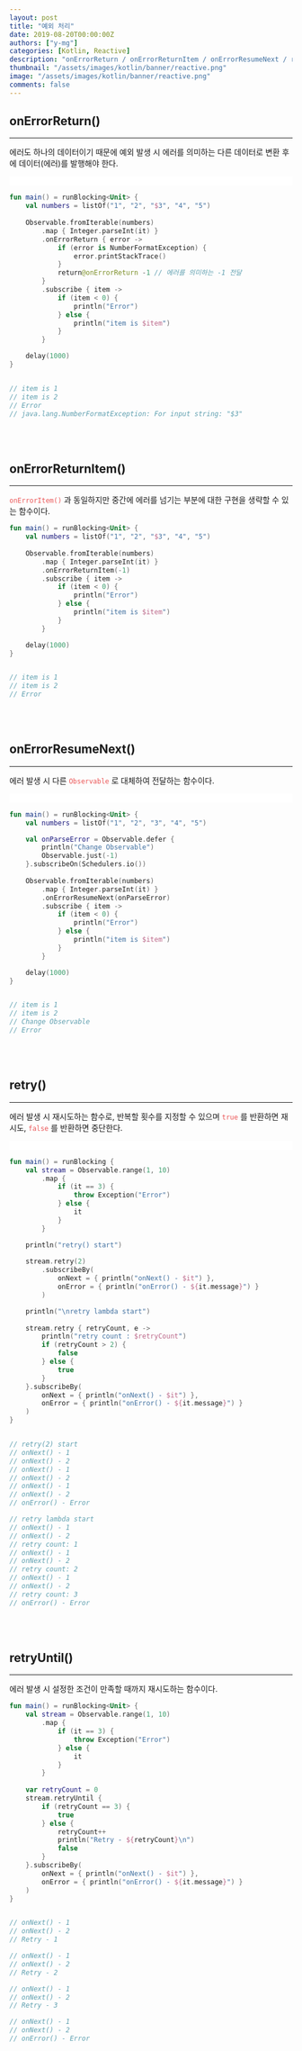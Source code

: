 ```yaml
---
layout: post
title: "예외 처리"
date: 2019-08-20T00:00:00Z
authors: ["y-mg"]
categories: [Kotlin, Reactive]
description: "onErrorReturn / onErrorReturnItem / onErrorResumeNext / retry / retryUntil"
thumbnail: "/assets/images/kotlin/banner/reactive.png"
image: "/assets/images/kotlin/banner/reactive.png"
comments: false
---
```


## onErrorReturn()
***
에러도 하나의 데이터이기 때문에 예외 발생 시 에러를 의미하는 다른 데이터로 변환 후에 데이터(에러)를 발행해야 한다.
<br/>

<div style="
background-color: #ffffff;
background-image: url(/assets/images/kotlin/content/exception-errorreturn.png);
background-size: contain;
background-repeat: no-repeat;
background-position: center center;
">
<img src="/assets/images/kotlin/content/exception-errorreturn.png" style="visibility: hidden;" />
</div>

```kotlin
fun main() = runBlocking<Unit> {
    val numbers = listOf("1", "2", "$3", "4", "5")
    
    Observable.fromIterable(numbers)
        .map { Integer.parseInt(it) }
        .onErrorReturn { error ->
            if (error is NumberFormatException) {
                error.printStackTrace()
            }
            return@onErrorReturn -1 // 에러를 의미하는 -1 전달
        }
        .subscribe { item ->
            if (item < 0) {
                println("Error") 
            } else {
                println("item is $item")
            }
        }

    delay(1000)
}


// item is 1
// item is 2
// Error
// java.lang.NumberFormatException: For input string: "$3"
```
<br/>
<br/>



## onErrorReturnItem()
***
<code style="color: #eb5657;">onErrorItem()</code> 과 동일하지만 중간에 에러를 넘기는 부분에 대한 구현을 생략할 수 있는 함수이다.
<br/>

```kotlin
fun main() = runBlocking<Unit> {
    val numbers = listOf("1", "2", "$3", "4", "5")
    
    Observable.fromIterable(numbers)
        .map { Integer.parseInt(it) }
        .onErrorReturnItem(-1)
        .subscribe { item ->
            if (item < 0) {
                println("Error") 
            } else {
                println("item is $item")
            }
        }

    delay(1000)
}


// item is 1
// item is 2
// Error
```
<br/>
<br/>



## onErrorResumeNext()
***
에러 발생 시 다른 <code style="color: #eb5657;">Observable</code> 로 대체하여 전달하는 함수이다.
<br/>

<div style="
background-color: #ffffff;
background-image: url(/assets/images/kotlin/content/exception-errorresumenext.png);
background-size: contain;
background-repeat: no-repeat;
background-position: center center;
">
<img src="/assets/images/kotlin/content/exception-errorresumenext.png" style="visibility: hidden;" />
</div>

```kotlin
fun main() = runBlocking<Unit> {
    val numbers = listOf("1", "2", "3", "4", "5")

    val onParseError = Observable.defer {
        println("Change Observable")
        Observable.just(-1)
    }.subscribeOn(Schedulers.io())
    
    Observable.fromIterable(numbers)
        .map { Integer.parseInt(it) }
        .onErrorResumeNext(onParseError)
        .subscribe { item ->
            if (item < 0) {
                println("Error") 
            } else {
                println("item is $item")
            }
        }

    delay(1000)
}


// item is 1
// item is 2
// Change Observable
// Error
```
<br/>
<br/>



## retry()
***
에러 발생 시 재시도하는 함수로, 반복할 횟수를 지정할 수 있으며 <code style="color: #eb5657;">true</code> 를 반환하면 재시도, <code style="color: #eb5657;">false</code> 를 반환하면 중단한다.
<br/>

<div style="
background-color: #ffffff;
background-image: url(/assets/images/kotlin/content/exception-retry.png);
background-size: contain;
background-repeat: no-repeat;
background-position: center center;
">
<img src="/assets/images/kotlin/content/exception-retry.png" style="visibility: hidden;" />
</div>

```kotlin
fun main() = runBlocking {
    val stream = Observable.range(1, 10)
        .map {
            if (it == 3) {
                throw Exception("Error") 
            } else { 
                it
            }
        }

    println("retry() start")
    
    stream.retry(2)
        .subscribeBy(
            onNext = { println("onNext() - $it") },
            onError = { println("onError() - ${it.message}") }
        )

    println("\nretry lambda start")
    
    stream.retry { retryCount, e ->
        println("retry count : $retryCount")
        if (retryCount > 2) {
            false 
        } else {
            true
        }
    }.subscribeBy(
        onNext = { println("onNext() - $it") },
        onError = { println("onError() - ${it.message}") }
    )
}


// retry(2) start
// onNext() - 1
// onNext() - 2
// onNext() - 1
// onNext() - 2
// onNext() - 1
// onNext() - 2
// onError() - Error

// retry lambda start
// onNext() - 1
// onNext() - 2
// retry count: 1
// onNext() - 1
// onNext() - 2
// retry count: 2
// onNext() - 1
// onNext() - 2
// retry count: 3
// onError() - Error
```
<br/>
<br/>



## retryUntil()
***
에러 발생 시 설정한 조건이 만족할 때까지 재시도하는 함수이다.
<br/>

```kotlin
fun main() = runBlocking<Unit> {
    val stream = Observable.range(1, 10)
        .map {
            if (it == 3) {
                throw Exception("Error") 
            } else { 
                it
            }
        }
    
    var retryCount = 0
    stream.retryUntil {
        if (retryCount == 3) {
            true
        } else {
            retryCount++
            println("Retry - ${retryCount}\n")
            false
        }
    }.subscribeBy(
        onNext = { println("onNext() - $it") },
        onError = { println("onError() - ${it.message}") }
    )
}


// onNext() - 1
// onNext() - 2
// Retry - 1

// onNext() - 1
// onNext() - 2
// Retry - 2

// onNext() - 1
// onNext() - 2
// Retry - 3

// onNext() - 1
// onNext() - 2
// onError() - Error
```